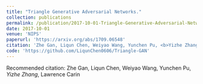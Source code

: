 ```yaml
---
title: "Triangle Generative Adversarial Networks."
collection: publications
permalink: /publication/2017-10-01-Triangle-Generative-Adversarial-Networks
date: 2017-10-01
venue: 'NIPS'
paperurl: 'https://arxiv.org/abs/1709.06548'
citation: 'Zhe Gan, Liqun Chen, Weiyao Wang, Yunchen Pu, <b>Yizhe Zhang</b>, Lawrence Carin'
code: 'https://github.com/LiqunChen0606/Triangle-GAN'
---
```

Recommended citation: Zhe Gan, Liqun Chen, Weiyao Wang, Yunchen Pu, *Yizhe Zhang*, Lawrence Carin